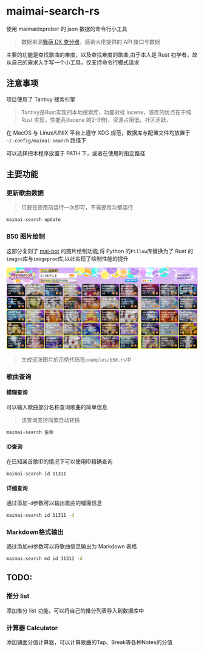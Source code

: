 # maimai-search-rs

使用 maimaidxprober 的 json 数据的命令行小工具

> 数据来源[舞萌 DX 查分器](https://github.com/Diving-Fish/maimaidx-prober)，感谢大佬提供的 API 接口与数据

主要的功能是查找歌曲的难度，以及查找难度的歌曲,由于本人是 Rust 初学者，故从自己的需求入手写一个小工具，仅支持命令行模式请求

## 注意事项

项目使用了 Tantivy 搜索引擎

> Tantivy是Rust实现的本地搜索库，功能对标 lucene，该库的优点在于纯 Rust 实现，性能高(lucene 的2-3倍)，资源占用低，社区活跃。

在 MacOS 与 Linux/UNIX 平台上遵守 XDG 规范，数据库与配置文件均放置于 `~/.config/maimai-search`
路径下

可以选择把本程序放置于 PATH 下，或者在使用时指定路径

## 主要功能

### 更新歌曲数据

> 只要在使用前运行一次即可，不需要每次都运行

```bash
maimai-search update
```

### B50 图片绘制

这部分复刻了 [mai-bot](https://github.com/Diving-Fish/mai-bot) 的图片绘制功能,将 Python 的`Pillow`库替换为了 Rust
的`images`库与`imageproc`库,以此实现了绘制性能的提升

![B50](docs/b50_simple.png)

> 生成这张图片的示例代码在`examples/b50.rs`中

### 歌曲查询

#### 模糊查询

可以输入歌曲部分名称查询歌曲的简单信息

> 该查询支持简繁自动转换

```bash
maimai-search 生命
```

#### ID查询

在已知某首歌ID的情况下可以使用ID精确查询

```bash
maimai-search id 11311
```

#### 详细查询

通过添加`-d`参数可以输出歌曲的铺面信息

```bash
maimai-search id 11311 -d
```

### Markdown格式输出

通过添加`md`参数可以将歌曲信息输出为 Markdown 表格

```bash
maimai-search md id 11311 -d
```

## TODO:

### 推分 list

添加推分 list 功能，可以将自己的推分列表导入到数据库中

### 计算器 Calculator

添加铺面分值计算器，可以计算歌曲的Tap、Break等各种Notes的分值